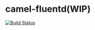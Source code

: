 # camel-fluentd(WIP)

[![Build Status][travis-image]][travis-url]

[travis-image]: https://img.shields.io/travis/tatsuyafw/camel-fluentd.svg
[travis-url]: https://travis-ci.org/tatsuyafw/camel-fluentd
